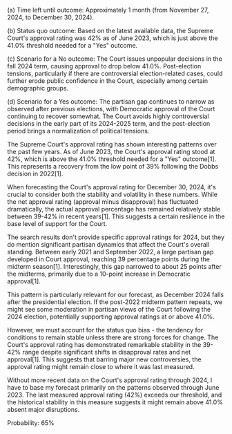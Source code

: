 (a) Time left until outcome: Approximately 1 month (from November 27, 2024, to December 30, 2024).

(b) Status quo outcome: Based on the latest available data, the Supreme Court's approval rating was 42% as of June 2023, which is just above the 41.0% threshold needed for a "Yes" outcome.

(c) Scenario for a No outcome: The Court issues unpopular decisions in the fall 2024 term, causing approval to drop below 41.0%. Post-election tensions, particularly if there are controversial election-related cases, could further erode public confidence in the Court, especially among certain demographic groups.

(d) Scenario for a Yes outcome: The partisan gap continues to narrow as observed after previous elections, with Democratic approval of the Court continuing to recover somewhat. The Court avoids highly controversial decisions in the early part of its 2024-2025 term, and the post-election period brings a normalization of political tensions.

The Supreme Court's approval rating has shown interesting patterns over the past few years. As of June 2023, the Court's approval rating stood at 42%, which is above the 41.0% threshold needed for a "Yes" outcome[1]. This represents a recovery from the low point of 39% following the Dobbs decision in 2022[1].

When forecasting the Court's approval rating for December 30, 2024, it's crucial to consider both the stability and volatility in these numbers. While the net approval rating (approval minus disapproval) has fluctuated dramatically, the actual approval percentage has remained relatively stable between 39-42% in recent years[1]. This suggests a certain resilience in the base level of support for the Court.

The search results don't provide specific approval ratings for 2024, but they do mention significant partisan dynamics that affect the Court's overall standing. Between early 2021 and September 2022, a large partisan gap developed in Court approval, reaching 39 percentage points during the midterm season[1]. Interestingly, this gap narrowed to about 25 points after the midterms, primarily due to a 10-point increase in Democratic approval[1].

This pattern is particularly relevant for our forecast, as December 2024 falls after the presidential election. If the post-2022 midterm pattern repeats, we might see some moderation in partisan views of the Court following the 2024 election, potentially supporting approval ratings at or above 41.0%.

However, we must account for the status quo bias - the tendency for conditions to remain stable unless there are strong forces for change. The Court's approval rating has demonstrated remarkable stability in the 39-42% range despite significant shifts in disapproval rates and net approval[1]. This suggests that barring major new controversies, the approval rating might remain close to where it was last measured.

Without more recent data on the Court's approval rating through 2024, I have to base my forecast primarily on the patterns observed through June 2023. The last measured approval rating (42%) exceeds our threshold, and the historical stability in this measure suggests it might remain above 41.0% absent major disruptions.

Probability: 65%